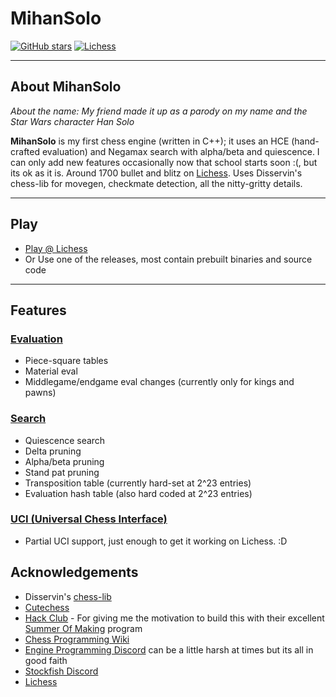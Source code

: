 # MihanSolo

[![GitHub stars](https://img.shields.io/github/stars/montypylons/mihansolo_bot?style=social)](https://github.com/montypylons/mihansolo_bot)
[![Lichess](https://img.shields.io/badge/Play%20on-Lichess-green?logo=lichess)](https://lichess.org/@/MihanSolo)

---

## About MihanSolo

_About the name: My friend made it up as a parody on my name and the Star Wars character Han Solo_

**MihanSolo** is my first chess engine (written in C++); it uses an HCE (hand-crafted evaluation) and Negamax search with alpha/beta and quiescence. I can only add new features occasionally now that school starts soon :(, but its ok as it is. Around 1700 bullet and blitz on [Lichess](https://lichess.org/). Uses Disservin's chess-lib for movegen, checkmate detection, all the nitty-gritty details. 

---

## Play 

- [Play @ Lichess](https://lichess.org/@/MihanSolo)
- Or Use one of the releases, most contain prebuilt binaries and source code

---

## Features

### [Evaluation](https://www.chessprogramming.org/Evaluation)
- Piece-square tables
- Material eval
- Middlegame/endgame eval changes (currently only for kings and pawns)
### [Search](https://www.chessprogramming.org/Search)
- Quiescence search
- Delta pruning
- Alpha/beta pruning
- Stand pat pruning
- Transposition table (currently hard-set at 2^23 entries)
- Evaluation hash table (also hard coded at 2^23 entries)
### [UCI (Universal Chess Interface)](https://www.chessprogramming.org/UCI)
- Partial UCI support, just enough to get it working on Lichess. :D
  

## Acknowledgements
- Disservin's [chess-lib](https://github.com/Disservin/chess-library)
- [Cutechess](https://github.com/cutechess/cutechess)
- [Hack Club](https://hackclub.com) - For giving me the motivation to build this with their excellent [Summer Of Making](https://summer.hackclub.com) program
- [Chess Programming Wiki](https://www.chessprogramming.org/Main_Page)
- [Engine Programming Discord](https://discord.com/invite/F6W6mMsTGN) can be a little harsh at times but its all in good faith
- [Stockfish Discord](https://discord.com/invite/GWDRS3kU6R)
- [Lichess](https://lichess.org)
  
